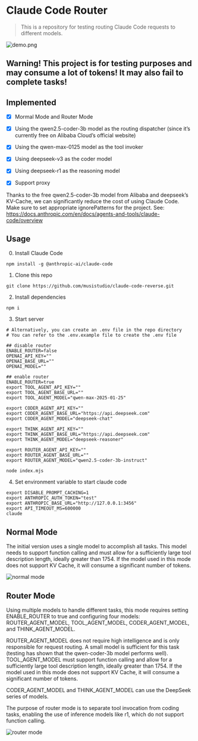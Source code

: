 # Claude Code Router

> This is a repository for testing routing Claude Code requests to different models.

![demo.png](https://github.com/musistudio/claude-code-reverse/blob/main/screenshoots/demo.png)

## Warning! This project is for testing purposes and may consume a lot of tokens! It may also fail to complete tasks!

## Implemented

- [x] Mormal Mode and Router Mode

- [x] Using the qwen2.5-coder-3b model as the routing dispatcher (since it’s currently free on Alibaba Cloud’s official website)

- [x] Using the qwen-max-0125 model as the tool invoker

- [x] Using deepseek-v3 as the coder model

- [x] Using deepseek-r1 as the reasoning model

- [x] Support proxy

Thanks to the free qwen2.5-coder-3b model from Alibaba and deepseek’s KV-Cache, we can significantly reduce the cost of using Claude Code. Make sure to set appropriate ignorePatterns for the project. See: https://docs.anthropic.com/en/docs/agents-and-tools/claude-code/overview

## Usage

0. Install Claude Code

```shell
npm install -g @anthropic-ai/claude-code
```

1. Clone this repo

```shell
git clone https://github.com/musistudio/claude-code-reverse.git
```

2. Install dependencies

```shell
npm i
```

3. Start server

```shell
# Alternatively, you can create an .env file in the repo directory
# You can refer to the .env.example file to create the .env file

## disable router
ENABLE_ROUTER=false
OPENAI_API_KEY=""
OPENAI_BASE_URL=""
OPENAI_MODEL=""

## enable router
ENABLE_ROUTER=true
export TOOL_AGENT_API_KEY=""
export TOOL_AGENT_BASE_URL=""
export TOOL_AGENT_MODEL="qwen-max-2025-01-25"

export CODER_AGENT_API_KEY=""
export CODER_AGENT_BASE_URL="https://api.deepseek.com"
export CODER_AGENT_MODEL="deepseek-chat"

export THINK_AGENT_API_KEY=""
export THINK_AGENT_BASE_URL="https://api.deepseek.com"
export THINK_AGENT_MODEL="deepseek-reasoner"

export ROUTER_AGENT_API_KEY=""
export ROUTER_AGENT_BASE_URL=""
export ROUTER_AGENT_MODEL="qwen2.5-coder-3b-instruct"

node index.mjs
```

4. Set environment variable to start claude code

```shell
export DISABLE_PROMPT_CACHING=1
export ANTHROPIC_AUTH_TOKEN="test"
export ANTHROPIC_BASE_URL="http://127.0.0.1:3456"
export API_TIMEOUT_MS=600000
claude
```

## Normal Mode

The initial version uses a single model to accomplish all tasks. This model needs to support function calling and must allow for a sufficiently large tool description length, ideally greater than 1754. If the model used in this mode does not support KV Cache, it will consume a significant number of tokens.

![normal mode](https://github.com/musistudio/claude-code-reverse/blob/main/screenshoots/normal.png)

## Router Mode

Using multiple models to handle different tasks, this mode requires setting ENABLE_ROUTER to true and configuring four models: ROUTER_AGENT_MODEL, TOOL_AGENT_MODEL, CODER_AGENT_MODEL, and THINK_AGENT_MODEL.

ROUTER_AGENT_MODEL does not require high intelligence and is only responsible for request routing. A small model is sufficient for this task (testing has shown that the qwen-coder-3b model performs well).
TOOL_AGENT_MODEL must support function calling and allow for a sufficiently large tool description length, ideally greater than 1754. If the model used in this mode does not support KV Cache, it will consume a significant number of tokens.

CODER_AGENT_MODEL and THINK_AGENT_MODEL can use the DeepSeek series of models.

The purpose of router mode is to separate tool invocation from coding tasks, enabling the use of inference models like r1, which do not support function calling.

![router mode](https://github.com/musistudio/claude-code-reverse/blob/main/screenshoots/router.png)
